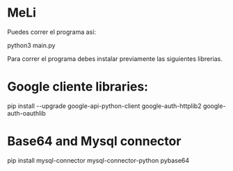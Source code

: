 # MeLi

Puedes correr el programa así:

python3 main.py

Para correr el programa debes instalar previamente las siguientes librerias.

# Google cliente libraries:

pip install --upgrade google-api-python-client google-auth-httplib2 google-auth-oauthlib

# Base64 and Mysql connector

pip install mysql-connector mysql-connector-python pybase64
